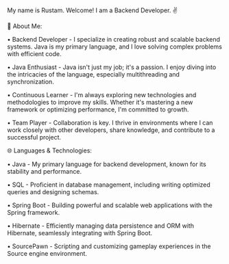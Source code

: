 My name is Rustam. Welcome! I am a Backend Developer. ✌️

📝 About Me:

• Backend Developer - I specialize in creating robust and scalable backend systems. Java is my primary language, and I love solving complex problems with efficient code.

• Java Enthusiast - Java isn't just my job; it's a passion. I enjoy diving into the intricacies of the language, especially multithreading and synchronization.

• Continuous Learner - I'm always exploring new technologies and methodologies to improve my skills. Whether it's mastering a new framework or optimizing performance, I'm committed to growth.

• Team Player - Collaboration is key. I thrive in environments where I can work closely with other developers, share knowledge, and contribute to a successful project.

🌐 Languages & Technologies:

• Java - My primary language for backend development, known for its stability and performance.

• SQL - Proficient in database management, including writing optimized queries and designing schemas.

• Spring Boot - Building powerful and scalable web applications with the Spring framework.

• Hibernate - Efficiently managing data persistence and ORM with Hibernate, seamlessly integrating with Spring Boot.

• SourcePawn - Scripting and customizing gameplay experiences in the Source engine environment.
